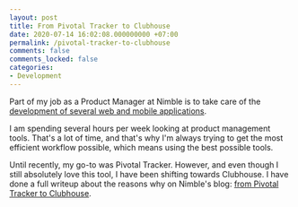 ```yaml
---
layout: post
title: From Pivotal Tracker to Clubhouse
date: 2020-07-14 16:02:08.000000000 +07:00
permalink: /pivotal-tracker-to-clubhouse
comments: false
comments_locked: false
categories:
- Development
---
```


Part of my job as a Product Manager at Nimble is to take care of the [development of several web and mobile applications](https://nimblehq.co/).

I am spending several hours per week looking at product management tools. That's a lot of time, and that's why I'm always trying to get the most efficient workflow possible, which means using the best possible tools.

Until recently, my go-to was Pivotal Tracker. However, and even though I still absolutely love this tool, I have been shifting towards Clubhouse.
I have done a full writeup about the reasons why on Nimble's blog: [from Pivotal Tracker to Clubhouse](https://nimblehq.co/blog/pivotal-tracker-to-clubhouse).

